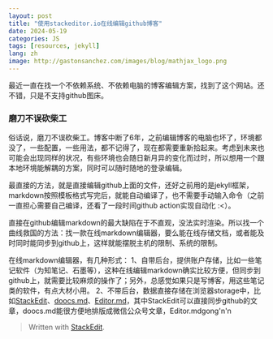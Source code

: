 ```yaml
---
layout: post
title: "使用stackeditor.io在线编辑github博客"
date: 2024-05-19
categories: JS
tags: [resources, jekyll]
lang: zh
image: http://gastonsanchez.com/images/blog/mathjax_logo.png
---
```


最近一直在找一个不依赖系统、不依赖电脑的博客编辑方案，找到了这个网站。还不错，只是不支持github图床。
<!--more-->

### 磨刀不误砍柴工

俗话说，磨刀不误砍柴工。博客中断了6年，之前编辑博客的电脑也坏了，环境都没了，一些配置，一些用法，都不记得了，现在都需要重新拾起来。考虑到未来也可能会出现同样的状况，有些环境也会随日新月异的变化而过时，所以想用一个跟本地环境能解耦的方案，同时可以随时随地的登录编辑。

最直接的方法，就是直接编辑github上面的文件，还好之前用的是jekyll框架，markdown按照模板格式写完后，就能自动编译了，也不需要手动输入命令（之前一直担心需要自己编译，还看了一段时间github action实现自动化 :<）。

直接在github编辑markdown的最大缺陷在于不直观，没法实时渲染。所以找一个曲线救国的方法：找一款在线markdown编辑器，要么能在线存储文档，或者能及时同时能同步到github上，这样就能摆脱主机的限制、系统的限制。

在线markdown编辑器，有几种形式：
1、自带后台，提供账户存储，比如一些笔记软件（为知笔记、石墨等），这种在线编辑markdown确实比较方便，但同步到github上，就需要比较麻烦的操作了；另外，总感觉如果只是写博客，用这些笔记类的软件，有点大材小用。
2、不带后台，数据直接存储在浏览器storage中，比如[StackEdit](https://stackedit.io/app#)、[doocs.md](https://github.com/doocs/md)、[Editor.md](https://pandao.github.io/editor.md/en.html)，其中StackEdit可以直接同步github的文章，doocs.md能很方便地排版成微信公众号文章，Editor.mdgong'n'n


> Written with [StackEdit](https://stackedit.io/).
<!--stackedit_data:
eyJwcm9wZXJ0aWVzIjoidGl0bGU6IOS9v+eUqHN0YWNrZWRpdG
9yLmlv5Zyo57q/57yW6L6RZ2l0aHVi5Y2a5a6iXG5hdXRob3I6
IHNoYXdwYW5cbnRhZ3M6ICdyZXNvdXJjZXMsamVreWxsJ1xuY2
F0ZWdvcmllczogSlNcbmRhdGU6ICcyMDI0LTA1LTE5J1xuZXh0
ZW5zaW9uczpcbiAgcHJlc2V0OiBnZm1cbiIsImhpc3RvcnkiOl
sxNTI5ODQ2NjQ3LDE4MDQ2NjY0NzYsLTQ2NjgzMzk5LDEyOTU2
MTg4NDEsLTY3NjQwNTQxNiw4NTAyMzU1MywyMTI3MzA0NjI1LD
E4MDM4NTc4NzBdfQ==
-->
